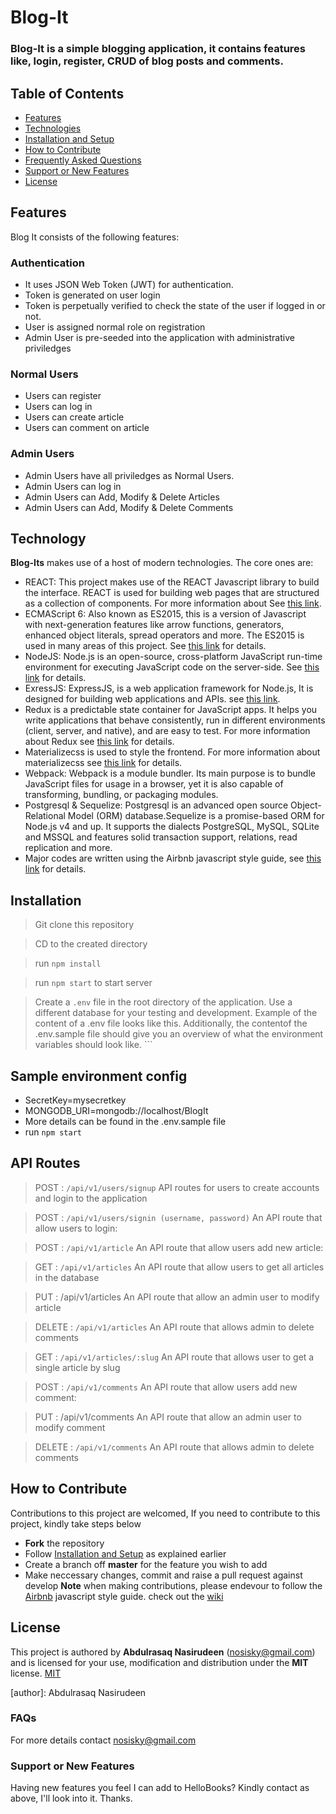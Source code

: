 # Blog-It 
### Blog-It is a simple blogging application, it contains features like, login, register, CRUD of blog posts and comments.


## Table of Contents

* [Features](#features)
* [Technologies](#technology)
* [Installation and Setup](#installation)
* [How to Contribute](#how-to-contribute)
* [Frequently Asked Questions](#faqs)
* [Support or New Features](#support-or-new-features)
* [License](#license)

## Features
Blog It consists of the following features:
### Authentication
- It uses JSON Web Token (JWT) for authentication.
- Token is generated on user login
- Token is perpetually verified to check the state of the user if logged in or not.
- User is assigned normal role on registration
- Admin User is pre-seeded into the application with administrative priviledges

### Normal Users
- Users can register
- Users can log in
- Users can create article
- Users can comment on article

### Admin Users
- Admin Users have all priviledges as Normal Users.
- Admin Users can log in
- Admin Users can Add, Modify & Delete Articles
- Admin Users can Add, Modify & Delete Comments

## Technology
**Blog-Its** makes use of a host of modern technologies. The core ones are:

* REACT: This project makes use of the REACT Javascript library to build the interface. REACT is used for building web pages that are structured as a collection of components. For more information about  See [this link](https://facebook.github.io/react/).
* ECMAScript 6: Also known as ES2015, this is a version of Javascript with
    next-generation features like arrow functions, generators, enhanced object literals,
    spread operators and more. The ES2015 is used in many areas of this project. See [this link](https://en.wikipedia.org/wiki/ECMAScript) for details.
* NodeJS: Node.js is an open-source, cross-platform JavaScript run-time environment for executing JavaScript code on the server-side.
    See [this link](https://en.wikipedia.org/wiki/Node.js) for details.
* ExressJS: ExpressJS, is a web application framework for Node.js, It is designed for building web applications and APIs.
    see [this link](https://en.wikipedia.org/wiki/Express.js).
* Redux is a predictable state container for JavaScript apps. It helps you write applications that behave consistently, run in different environments (client, server, and native), and are easy to test. For more information about Redux see [this link](http://redux.js.org/) for details.
* Materializecss is used to style the frontend. For more information about materializecss see [this link](http://materializecss.com/) for details.
* Webpack: Webpack is a module bundler. Its main purpose is to bundle JavaScript files for usage in a browser, yet it is also capable of transforming, bundling, or packaging modules.
* Postgresql & Sequelize: Postgresql is an advanced open source Object-Relational Model (ORM) database.Sequelize is a promise-based ORM for Node.js v4 and up. It supports the dialects PostgreSQL, MySQL, SQLite and MSSQL and features solid transaction support, relations, read replication and more.
* Major codes are written using the Airbnb javascript style guide, see [this link](https://github.com/airbnb/javascript) for details.

## Installation
> Git clone this repository

> CD to the created directory

> run ```npm install```

> run ```npm start``` to start server



> Create a `.env` file in the root directory of the application. Use a different database for your testing and development. Example of the content of a .env file looks like this. Additionally, the contentof the .env.sample file should give you an overview of what the environment variables should look like. ```


## Sample environment config
- SecretKey=mysecretkey
- MONGODB_URI=mongodb://localhost/BlogIt
- More details can be found in the .env.sample file
- run `npm start`

## API Routes
> POST : ```/api/v1/users/signup```
API routes for users to create accounts and login to the application

> POST : ```/api/v1/users/signin (username, password)```
An API route that allow users to login:

> POST : ```/api/v1/article```
An API route that allow users add new article:

> GET : ```/api/v1/articles```
An API route that allow users to get all articles in the database

> PUT : /api/v1/articles
An API route that allow  an admin user to modify article

> DELETE : ```/api/v1/articles```
An API route that allows admin to delete comments

> GET : ```/api/v1/articles/:slug```
An API route that allows user to get a single article by slug


> POST : ```/api/v1/comments```
An API route that allow users add new comment:

> PUT : /api/v1/comments
An API route that allow  an admin user to modify comment

> DELETE : ```/api/v1/comments```
An API route that allows admin to delete comments



## How to Contribute
Contributions to this project are welcomed, If you need to contribute to this project, kindly take steps below
* **Fork** the repository
* Follow [Installation and Setup](#installation) as explained earlier
* Create a branch off **master** for the feature you wish to add
* Make neccessary changes, commit and raise a pull request against develop
**Note** when making contributions, please endevour to follow the [Airbnb](https://github.com/airbnb/javascript) javascript style guide. check out the [wiki](https://github.com/nosisky/blogIt/wiki)

## License
This project is authored by **Abdulrasaq Nasirudeen** (nosisky@gmail.com) and is licensed for your use, modification and distribution under the **MIT** license.
[MIT][license]
<!-- Definitions -->
[license]: LICENSE
[author]: Abdulrasaq Nasirudeen

### FAQs
For more details contact nosisky@gmail.com

### Support or New Features
Having new features you feel I can add to HelloBooks? Kindly contact as above, I'll look into it. Thanks.
